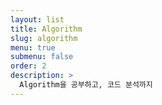 ```yaml
---
layout: list
title: Algorithm
slug: algorithm
menu: true
submenu: false
order: 2
description: >
  Algorithm을 공부하고, 코드 분석까지
---
```

